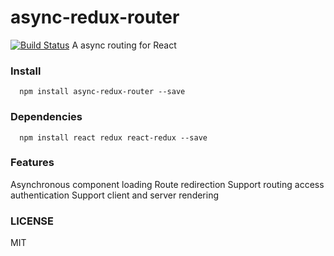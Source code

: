 # async-redux-router
  [![Build Status](https://travis-ci.org/YJJA/async-redux-router.svg?branch=master)](https://travis-ci.org/YJJA/async-redux-router)
  A async routing for React

### Install
  ```
    npm install async-redux-router --save
  ```

### Dependencies
  ```
    npm install react redux react-redux --save
  ```

### Features
  Asynchronous component loading
  Route redirection
  Support routing access authentication
  Support client and server rendering

### LICENSE
  MIT

